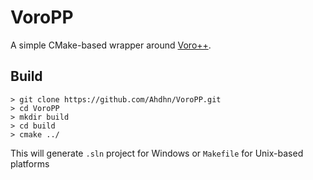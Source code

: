 # VoroPP

A simple CMake-based wrapper around [Voro++](http://math.lbl.gov/voro++/).

## Build 
```
> git clone https://github.com/Ahdhn/VoroPP.git
> cd VoroPP
> mkdir build 
> cd build 
> cmake ../
```
This will generate `.sln` project for Windows or `Makefile` for Unix-based platforms 
